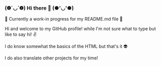 ### (❁´◡`❁)       Hi there 👋         (●'◡'●)
🚧 Currently a work-in progress for my README.md file 🚧

Hi and welcome to my GitHub profile!
while I'm not sure what to type but like to say hi! ✌

I do know somewhat the basics of the HTML but that's it 👽


I do also translate other projects for my time!


<!--
**UnifeGi/UnifeGi** is a ✨ _special_ ✨ repository because its `README.md` (this file) appears on your GitHub profile.

Here are some ideas to get you started:

- 🔭 I’m currently working on ...
- 🌱 I’m currently learning ...
- 👯 I’m looking to collaborate on ...
- 🤔 I’m looking for help with ...
- 💬 Ask me about ...
- 📫 How to reach me: ...
- 😄 Pronouns: ...
- ⚡ Fun fact: ...
-->

